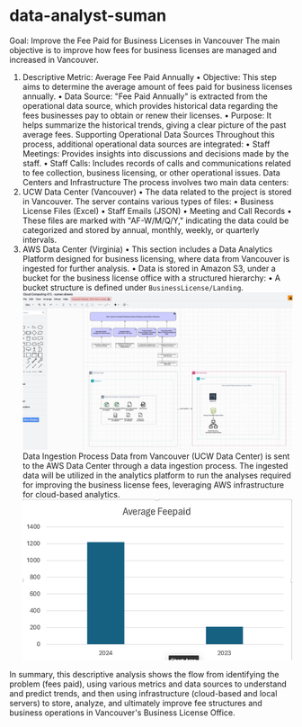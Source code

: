 # data-analyst-suman

 Goal: Improve the Fee Paid for Business Licenses in Vancouver
The main objective is to improve how fees for business licenses are managed and increased in Vancouver.
 1. Descriptive Metric: Average Fee Paid Annually
•	Objective: This step aims to determine the average amount of fees paid for business licenses annually.
•	Data Source: "Fee Paid Annually" is extracted from the operational data source, which provides historical data regarding the fees businesses pay to obtain or renew their licenses.
•	Purpose: It helps summarize the historical trends, giving a clear picture of the past average fees.
Supporting Operational Data Sources
Throughout this process, additional operational data sources are integrated:
•	Staff Meetings: Provides insights into discussions and decisions made by the staff.
•	Staff Calls: Includes records of calls and communications related to fee collection, business licensing, or other operational issues.
Data Centers and Infrastructure
The process involves two main data centers:
1. UCW Data Center (Vancouver)
•	The data related to the project is stored in Vancouver. The server contains various types of files:
•	Business License Files (Excel)
•	Staff Emails (JSON)
•	Meeting and Call Records
•	These files are marked with "AF-W/M/Q/Y," indicating the data could be categorized and stored by annual, monthly, weekly, or quarterly intervals.
2. AWS Data Center (Virginia)
•	This section includes a Data Analytics Platform designed for business licensing, where data from Vancouver is ingested for further analysis.
•	Data is stored in Amazon S3, under a bucket for the business license office with a structured hierarchy:
•	A bucket structure is defined under `BusinessLicense/Landing`.
![Framework](https://github.com/shumanX/data-analyst-suman/blob/main/WhatsApp%20Image%202024-08-27%20at%2021.31.27.jpeg)
 Data Ingestion Process
Data from Vancouver (UCW Data Center) is sent to the AWS Data Center through a data ingestion process. The ingested data will be utilized in the analytics platform to run the analyses required for improving the business license fees, leveraging AWS infrastructure for cloud-based analytics.
![Data Visualization](https://github.com/shumanX/data-analyst-suman/blob/main/Picture1.png)

In summary, this descriptive analysis shows the flow from identifying the problem (fees paid), using various metrics and data sources to understand and predict trends, and then using infrastructure (cloud-based and local servers) to store, analyze, and ultimately improve fee structures and business operations in Vancouver's Business License Office.

